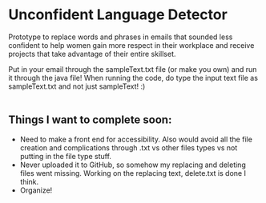 # Unconfident Language Detector
Prototype to replace words and phrases in emails that sounded less confident to help women gain more respect in their workplace and receive projects that take advantage of their entire skillset. <br>

Put in your email through the sampleText.txt file (or make you own) and run it through the java file! When running the code, do type the input text file as sampleText.txt and not just sampleText! :) <br>
<br>
## Things I want to complete soon: <br>
* Need to make a front end for accessibility. Also would avoid all the file creation and complications through .txt vs other files types vs not putting in the file type stuff. <br>
* Never uploaded it to GitHub, so somehow my replacing and deleting files went missing. Working on the replacing text, delete.txt is done I think. <br>
* Organize! <br>

